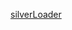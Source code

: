 

[silverLoader](https://user-images.githubusercontent.com/52601835/217557478-00fa183a-1fd5-400c-b23d-301f1c360695.png)

